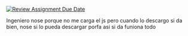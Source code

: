 [![Review Assignment Due Date](https://classroom.github.com/assets/deadline-readme-button-22041afd0340ce965d47ae6ef1cefeee28c7c493a6346c4f15d667ab976d596c.svg)](https://classroom.github.com/a/OsssB04B)



Ingeniero nose porque no me carga el js pero cuando lo descargo si da bien, nose si lo pueda descargar porfa asi si da funiona todo 

